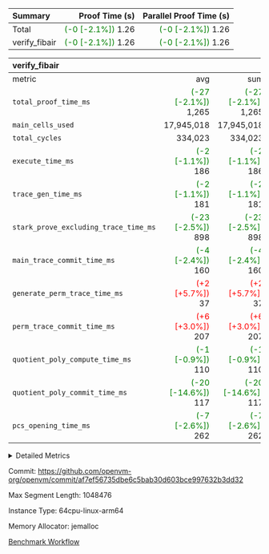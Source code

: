 | Summary | Proof Time (s) | Parallel Proof Time (s) |
|:---|---:|---:|
| Total | <span style='color: green'>(-0 [-2.1%])</span> 1.26 | <span style='color: green'>(-0 [-2.1%])</span> 1.26 |
| verify_fibair | <span style='color: green'>(-0 [-2.1%])</span> 1.26 | <span style='color: green'>(-0 [-2.1%])</span> 1.26 |


| verify_fibair |||||
|:---|---:|---:|---:|---:|
|metric|avg|sum|max|min|
| `total_proof_time_ms ` | <span style='color: green'>(-27 [-2.1%])</span> 1,265 | <span style='color: green'>(-27 [-2.1%])</span> 1,265 | <span style='color: green'>(-27 [-2.1%])</span> 1,265 | <span style='color: green'>(-27 [-2.1%])</span> 1,265 |
| `main_cells_used     ` |  17,945,018 |  17,945,018 |  17,945,018 |  17,945,018 |
| `total_cycles        ` |  334,023 |  334,023 |  334,023 |  334,023 |
| `execute_time_ms     ` | <span style='color: green'>(-2 [-1.1%])</span> 186 | <span style='color: green'>(-2 [-1.1%])</span> 186 | <span style='color: green'>(-2 [-1.1%])</span> 186 | <span style='color: green'>(-2 [-1.1%])</span> 186 |
| `trace_gen_time_ms   ` | <span style='color: green'>(-2 [-1.1%])</span> 181 | <span style='color: green'>(-2 [-1.1%])</span> 181 | <span style='color: green'>(-2 [-1.1%])</span> 181 | <span style='color: green'>(-2 [-1.1%])</span> 181 |
| `stark_prove_excluding_trace_time_ms` | <span style='color: green'>(-23 [-2.5%])</span> 898 | <span style='color: green'>(-23 [-2.5%])</span> 898 | <span style='color: green'>(-23 [-2.5%])</span> 898 | <span style='color: green'>(-23 [-2.5%])</span> 898 |
| `main_trace_commit_time_ms` | <span style='color: green'>(-4 [-2.4%])</span> 160 | <span style='color: green'>(-4 [-2.4%])</span> 160 | <span style='color: green'>(-4 [-2.4%])</span> 160 | <span style='color: green'>(-4 [-2.4%])</span> 160 |
| `generate_perm_trace_time_ms` | <span style='color: red'>(+2 [+5.7%])</span> 37 | <span style='color: red'>(+2 [+5.7%])</span> 37 | <span style='color: red'>(+2 [+5.7%])</span> 37 | <span style='color: red'>(+2 [+5.7%])</span> 37 |
| `perm_trace_commit_time_ms` | <span style='color: red'>(+6 [+3.0%])</span> 207 | <span style='color: red'>(+6 [+3.0%])</span> 207 | <span style='color: red'>(+6 [+3.0%])</span> 207 | <span style='color: red'>(+6 [+3.0%])</span> 207 |
| `quotient_poly_compute_time_ms` | <span style='color: green'>(-1 [-0.9%])</span> 110 | <span style='color: green'>(-1 [-0.9%])</span> 110 | <span style='color: green'>(-1 [-0.9%])</span> 110 | <span style='color: green'>(-1 [-0.9%])</span> 110 |
| `quotient_poly_commit_time_ms` | <span style='color: green'>(-20 [-14.6%])</span> 117 | <span style='color: green'>(-20 [-14.6%])</span> 117 | <span style='color: green'>(-20 [-14.6%])</span> 117 | <span style='color: green'>(-20 [-14.6%])</span> 117 |
| `pcs_opening_time_ms ` | <span style='color: green'>(-7 [-2.6%])</span> 262 | <span style='color: green'>(-7 [-2.6%])</span> 262 | <span style='color: green'>(-7 [-2.6%])</span> 262 | <span style='color: green'>(-7 [-2.6%])</span> 262 |



<details>
<summary>Detailed Metrics</summary>

|  | verify_program_compile_ms | total_cells | stark_prove_excluding_trace_time_ms | quotient_poly_compute_time_ms | quotient_poly_commit_time_ms | perm_trace_commit_time_ms | pcs_opening_time_ms | main_trace_commit_time_ms |
| --- | --- | --- | --- | --- | --- | --- | --- |
|  | 7 | 65,536 | 39 | 2 | 8 | 0 | 22 | 6 | 

| air_name | rows | quotient_deg | main_cols | interactions | constraints | cells |
| --- | --- | --- | --- | --- | --- | --- |
| AccessAdapterAir<2> |  | 2 |  | 5 | 12 |  | 
| AccessAdapterAir<4> |  | 2 |  | 5 | 12 |  | 
| AccessAdapterAir<8> |  | 2 |  | 5 | 12 |  | 
| FibonacciAir | 32,768 | 1 | 2 |  | 5 | 65,536 | 
| FriReducedOpeningAir |  | 2 |  | 39 | 71 |  | 
| JalRangeCheckAir |  | 2 |  | 9 | 14 |  | 
| NativePoseidon2Air<BabyBearParameters>, 1> |  | 2 |  | 136 | 572 |  | 
| PhantomAir |  | 2 |  | 3 | 5 |  | 
| ProgramAir |  | 1 |  | 1 | 4 |  | 
| VariableRangeCheckerAir |  | 1 |  | 1 | 4 |  | 
| VmAirWrapper<AluNativeAdapterAir, FieldArithmeticCoreAir> |  | 2 |  | 15 | 27 |  | 
| VmAirWrapper<BranchNativeAdapterAir, BranchEqualCoreAir<1> |  | 2 |  | 11 | 25 |  | 
| VmAirWrapper<NativeAdapterAir<2, 0>, PublicValuesCoreAir> |  | 2 |  | 11 | 29 |  | 
| VmAirWrapper<NativeLoadStoreAdapterAir<1>, NativeLoadStoreCoreAir<1> |  | 2 |  | 15 | 20 |  | 
| VmAirWrapper<NativeLoadStoreAdapterAir<4>, NativeLoadStoreCoreAir<4> |  | 2 |  | 15 | 20 |  | 
| VmAirWrapper<NativeVectorizedAdapterAir<4>, FieldExtensionCoreAir> |  | 2 |  | 15 | 27 |  | 
| VmConnectorAir |  | 2 |  | 5 | 11 |  | 
| VolatileBoundaryAir |  | 2 |  | 7 | 19 |  | 

| group | trace_gen_time_ms | total_proof_time_ms | total_cycles | total_cells | stark_prove_excluding_trace_time_ms | quotient_poly_compute_time_ms | quotient_poly_commit_time_ms | perm_trace_commit_time_ms | pcs_opening_time_ms | main_trace_commit_time_ms | main_cells_used | generate_perm_trace_time_ms | execute_time_ms |
| --- | --- | --- | --- | --- | --- | --- | --- | --- | --- | --- | --- | --- | --- |
| verify_fibair | 181 | 1,265 | 334,023 | 62,474,410 | 898 | 110 | 117 | 207 | 262 | 160 | 17,945,018 | 37 | 186 | 

| group | air_name | rows | prep_cols | perm_cols | main_cols | cells |
| --- | --- | --- | --- | --- | --- | --- |
| verify_fibair | AccessAdapterAir<2> | 131,072 |  | 16 | 11 | 3,538,944 | 
| verify_fibair | AccessAdapterAir<4> | 65,536 |  | 16 | 13 | 1,900,544 | 
| verify_fibair | AccessAdapterAir<8> | 128 |  | 16 | 17 | 4,224 | 
| verify_fibair | FriReducedOpeningAir | 2,048 |  | 84 | 27 | 227,328 | 
| verify_fibair | JalRangeCheckAir | 32,768 |  | 28 | 12 | 1,310,720 | 
| verify_fibair | NativePoseidon2Air<BabyBearParameters>, 1> | 32,768 |  | 312 | 398 | 23,265,280 | 
| verify_fibair | PhantomAir | 16,384 |  | 12 | 6 | 294,912 | 
| verify_fibair | ProgramAir | 8,192 |  | 8 | 10 | 147,456 | 
| verify_fibair | VariableRangeCheckerAir | 262,144 | 2 | 8 | 1 | 2,359,296 | 
| verify_fibair | VmAirWrapper<AluNativeAdapterAir, FieldArithmeticCoreAir> | 262,144 |  | 36 | 29 | 17,039,360 | 
| verify_fibair | VmAirWrapper<BranchNativeAdapterAir, BranchEqualCoreAir<1> | 32,768 |  | 28 | 23 | 1,671,168 | 
| verify_fibair | VmAirWrapper<NativeLoadStoreAdapterAir<1>, NativeLoadStoreCoreAir<1> | 65,536 |  | 40 | 21 | 3,997,696 | 
| verify_fibair | VmAirWrapper<NativeLoadStoreAdapterAir<4>, NativeLoadStoreCoreAir<4> | 32,768 |  | 40 | 27 | 2,195,456 | 
| verify_fibair | VmAirWrapper<NativeVectorizedAdapterAir<4>, FieldExtensionCoreAir> | 32,768 |  | 36 | 38 | 2,424,832 | 
| verify_fibair | VmConnectorAir | 2 | 1 | 16 | 5 | 42 | 
| verify_fibair | VolatileBoundaryAir | 65,536 |  | 20 | 12 | 2,097,152 | 

| group | trace_height_constraint | weighted_sum | threshold |
| --- | --- | --- | --- |
| verify_fibair | 0 | 1,085,444 | 2,013,265,921 | 
| verify_fibair | 1 | 5,411,200 | 2,013,265,921 | 
| verify_fibair | 2 | 542,722 | 2,013,265,921 | 
| verify_fibair | 3 | 5,476,612 | 2,013,265,921 | 
| verify_fibair | 4 | 65,536 | 2,013,265,921 | 
| verify_fibair | 5 | 12,851,850 | 2,013,265,921 | 

| trace_height_constraint | threshold |
| --- | --- |
| 0 | 2,013,265,921 | 

</details>


Commit: https://github.com/openvm-org/openvm/commit/af7ef56735dbe6c5bab30d603bce997632b3dd32

Max Segment Length: 1048476

Instance Type: 64cpu-linux-arm64

Memory Allocator: jemalloc

[Benchmark Workflow](https://github.com/openvm-org/openvm/actions/runs/14064581159)
